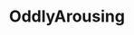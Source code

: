 ---
title: OddlyArousing
crosslinks:
- livven
- gifs
- mechanical_gifs
- popping
- Simulated
- reallifedoodles
- whatisthisthing
- GifsThatStartTooLate
- BrittanyFurlan
- woahdude
- FanImpressions
- dontputyourdickinthat
- Damnthatsinteresting
- Perfectfit
- nevertellmetheodds
- Satisfyingasfuck
- FoodPorn
- oddlysatisfying
---